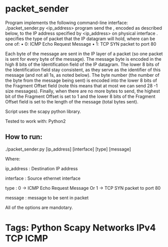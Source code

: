 # packet_sender

Program implements the following command-line interface: 
./packet_sender.py <ip_address> <interface> <type> <message>
program send the <message>, encoded as described below, to the IP address specified by <ip_address> 
on physical interface <interface>. 
<type> specifies the type of packet that the IP datagram will hold, where <type> can be one of:
• 0: ICMP Echo Request Message
• 1: TCP SYN packet to port 80

Each byte of the message are sent in the IP layer of a packet 
(so one packet is sent for every byte of the message).
The message byte is encoded in the high 8 bits of the Identification field of the IP datagram. 
The lower 8 bits of the Identification field stay consistent, as they serve as the identifier of 
this message (and not all 1s, as noted below).
The byte number (the number of the byte from the message being sent) is encoded 
into the lower 8 bits of the Fragment Offset field (note this means that at most we can send 28 -1 size messages). 
Finally, when there are no more bytes to send, the highest bit of the Fragment Offset is set to 1 
and the lower 8 bits of the Fragment Offset field is set to the length of the message (total bytes sent).

Script uses the scapy python library.

Tested to work with: Python2

How to run:
-----------
./packet_sender.py [ip_address] [interface] [type] [message]

Where:

ip_address : Destination IP address

interface  : Source ethernet interface

type       : 0 -> ICMP Echo Request Message Or 1 -> TCP SYN packet to port 80

message    : message to be sent in packet

All of the options are mandotary.

# Tags: Python Scapy Networks IPv4 TCP ICMP 
